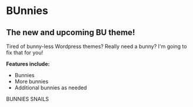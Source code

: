 # BUnnies

## The new and upcoming BU theme!

Tired of bunny-less Wordpress themes? Really need a bunny? I'm going to fix that for you!

**Features include:**

- Bunnies
- More bunnies
- Additional bunnies as needed

BUNNIES
SNAILS